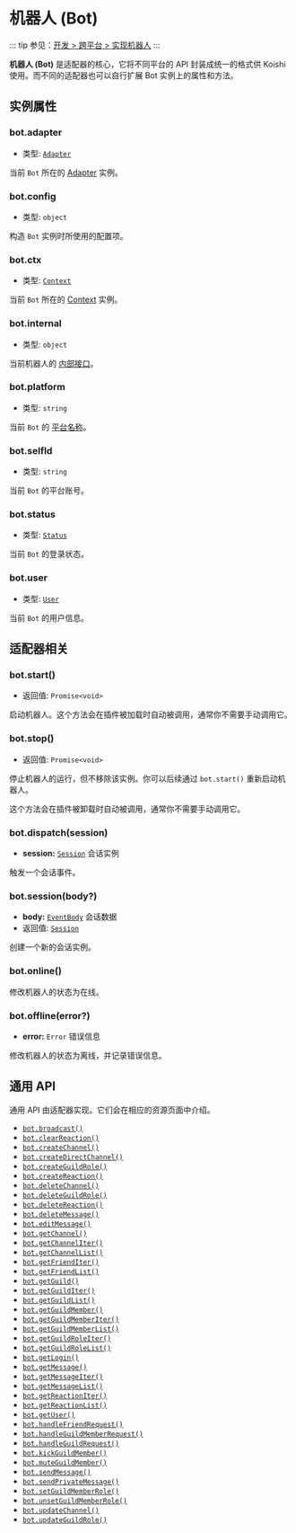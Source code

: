 # 机器人 (Bot)

::: tip
参见：[开发 > 跨平台 > 实现机器人](../../guide/adapter/bot.md)
:::

**机器人 (Bot)** 是适配器的核心，它将不同平台的 API 封装成统一的格式供 Koishi 使用。而不同的适配器也可以自行扩展 Bot 实例上的属性和方法。

## 实例属性

### bot.adapter

- 类型: [`Adapter`](./adapter.md)

当前 `Bot` 所在的 [Adapter](./adapter.md) 实例。

### bot.config

- 类型: `object`

构造 `Bot` 实例时所使用的配置项。

### bot.ctx

- 类型: [`Context`](./context.md)

当前 `Bot` 所在的 [Context](./context.md) 实例。

### bot.internal

- 类型: `object`

当前机器人的 [内部接口](../../guide/adapter/bot.md#实现内部接口)。

### bot.platform

- 类型: `string`

当前 `Bot` 的 [平台名称](../glossary.md#平台-platform)。

### bot.selfId

- 类型: `string`

当前 `Bot` 的平台账号。

### bot.status

- 类型: [`Status`](../resources/login.md)

当前 `Bot` 的登录状态。

### bot.user

- 类型: [`User`](../resources/user.md)

当前 `Bot` 的用户信息。

## 适配器相关

### bot.start()

- 返回值: `Promise<void>`

启动机器人。这个方法会在插件被加载时自动被调用，通常你不需要手动调用它。

### bot.stop()

- 返回值: `Promise<void>`

停止机器人的运行，但不移除该实例。你可以后续通过 `bot.start()` 重新启动机器人。

这个方法会在插件被卸载时自动被调用，通常你不需要手动调用它。

### bot.dispatch(session)

- **session:** [`Session`](./session.md) 会话实例

触发一个会话事件。

### bot.session(body?)

- **body:** [`EventBody`](./session.md#session-body) 会话数据
- 返回值: [`Session`](./session.md)

创建一个新的会话实例。

### bot.online()

修改机器人的状态为在线。

### bot.offline(error?)

- **error:** `Error` 错误信息

修改机器人的状态为离线，并记录错误信息。

## 通用 API

通用 API 由适配器实现。它们会在相应的资源页面中介绍。

- [`bot.broadcast()`](../resources/message.md#bot-broadcast)
- [`bot.clearReaction()`](../resources/reaction.md#bot-clearreaction)
- [`bot.createChannel()`](../resources/channel.md#bot-createchannel)
- [`bot.createDirectChannel()`](../resources/channel.md#bot-createdirectchannel)
- [`bot.createGuildRole()`](../resources/role.md#bot-createguildrole)
- [`bot.createReaction()`](../resources/reaction.md#bot-createreaction)
- [`bot.deleteChannel()`](../resources/role.md#bot-deletechannel)
- [`bot.deleteGuildRole()`](../resources/role.md#bot-deleteguildrole)
- [`bot.deleteReaction()`](../resources/reaction.md#bot-deletereaction)
- [`bot.deleteMessage()`](../resources/message.md#bot-deletemessage)
- [`bot.editMessage()`](../resources/message.md#bot-editmessage)
- [`bot.getChannel()`](../resources/channel.md#bot-getchannel)
- [`bot.getChannelIter()`](../resources/channel.md#bot-getchanneliter)
- [`bot.getChannelList()`](../resources/channel.md#bot-getchannellist)
- [`bot.getFriendIter()`](../resources/user.md#bot-getfrienditer)
- [`bot.getFriendList()`](../resources/user.md#bot-getfriendlist)
- [`bot.getGuild()`](../resources/guild.md#bot-getguild)
- [`bot.getGuildIter()`](../resources/guild.md#bot-getguilditer)
- [`bot.getGuildList()`](../resources/guild.md#bot-getguildlist)
- [`bot.getGuildMember()`](../resources/member.md#bot-getguildmember)
- [`bot.getGuildMemberIter()`](../resources/member.md#bot-getguildmemberiter)
- [`bot.getGuildMemberList()`](../resources/member.md#bot-getguildmemberlist)
- [`bot.getGuildRoleIter()`](../resources/role.md#bot-getguildroleiter)
- [`bot.getGuildRoleList()`](../resources/role.md#bot-getguildrolelist)
- [`bot.getLogin()`](../resources/login.md#bot-getlogin)
- [`bot.getMessage()`](../resources/message.md#bot-getmessage)
- [`bot.getMessageIter()`](../resources/message.md#bot-getmessageiter)
- [`bot.getMessageList()`](../resources/message.md#bot-getmessagelist)
- [`bot.getReactionIter()`](../resources/reaction.md#bot-getreactioniter)
- [`bot.getReactionList()`](../resources/reaction.md#bot-getreactionlist)
- [`bot.getUser()`](../resources/user.md#bot-getuser)
- [`bot.handleFriendRequest()`](../resources/user.md#bot-handlefriendrequest)
- [`bot.handleGuildMemberRequest()`](../resources/member.md#bot-handleguildmemberrequest)
- [`bot.handleGuildRequest()`](../resources/guild.md#bot-handleguildrequest)
- [`bot.kickGuildMember()`](../resources/member.md#bot-kickguildmember)
- [`bot.muteGuildMember()`](../resources/member.md#bot-muteguildmember)
- [`bot.sendMessage()`](../resources/message.md#bot-sendmessage)
- [`bot.sendPrivateMessage()`](../resources/message.md#bot-sendprivatemessage)
- [`bot.setGuildMemberRole()`](../resources/role.md#bot-setguildmemberrole)
- [`bot.unsetGuildMemberRole()`](../resources/role.md#bot-unsetguildmemberrole)
- [`bot.updateChannel()`](../resources/role.md#bot-updatechannel)
- [`bot.updateGuildRole()`](../resources/role.md#bot-updateguildrole)

